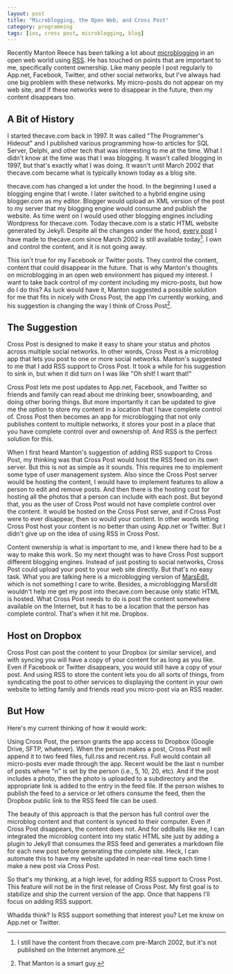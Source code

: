 ```yaml
---
layout: post
title: "Microblogging, the Open Web, and Cross Post"
category: programming
tags: [ios, cross post, microblogging, blog]
---
```

Recently Manton Reece has been talking a lot about [microblogging][microblog] in an open web world using [RSS][rss]. He has touched on points that are important to me, specifically content ownership. Like many people I post regularly to App.net, Facebook, Twitter, and other social networks, but I've always had one big problem with these networks. My micro-posts do not appear on my web site, and if these networks were to disappear in the future, then my content disappears too.

## A Bit of History

I started thecave.com back in 1997. It was called "The Programmer's Hideout" and I published various programming how-to articles for SQL Server, Delphi, and other tech that was interesting to me at the time. What I didn't know at the time was that I was blogging. It wasn't called blogging in 1997, but that's exactly what I was doing. It wasn't until March 2002 that thecave.com became what is typically known today as a blog site.

thecave.com has changed a lot under the hood. In the beginning I used a blogging engine that I wrote. I later switched to a hybrid engine using blogger.com as my editor. Blogger would upload an XML version of the post to my server that my blogging engine would consume and publish the website. As time went on I would used other blogging engines including Wordpress for thecave.com. Today thecave.com is a static HTML website generated by Jekyll. Despite all the changes under the hood, [every post][allposts] I have made to thecave.com since March 2002 is still available today[^oldposts]. I own and control the content, and it is not going away.

This isn't true for my Facebook or Twitter posts. They control the content, content that could disappear in the future. That is why Manton's thoughts on microblogging in an open web environment has piqued my interest. I want to take back control of my content including my micro-posts, but how do I do this? As luck would have it, Manton suggested a possible solution for me that fits in nicely with Cross Post, the app I'm currently working, and his suggestion is changing the way I think of Cross Post[^manton].

## The Suggestion

Cross Post is designed to make it easy to share your status and photos across multiple social networks. In other words, Cross Post is a microblog app that lets you post to one or more social networks. Manton's suggested to me that I add RSS support to Cross Post. It took a while for his suggestion to sink in, but when it did turn on I was like "Oh shit! I want that!"

Cross Post lets me post updates to App.net, Facebook, and Twitter so friends and family can read about me drinking beer, snowboarding, and doing other boring things. But more importantly it can be updated to give me the option to store my content in a location that I have complete control of. Cross Post then becomes an app for microblogging that not only publishes content to multiple networks, it stores your post in a place that you have complete control over and ownership of. And RSS is the perfect solution for this.

When I first heard Manton's suggestion of adding RSS support to Cross Post, my thinking was that Cross Post would host the RSS feed on its own server. But this is not as simple as it sounds. This requires me to implement some type of user management system. Also since the Cross Post server would be hosting the content, I would have to implement features to allow a person to edit and remove posts. And then there is the hosting cost for hosting all the photos that a person can include with each post. But beyond that, you as the user of Cross Post would not have complete control over the content. It would be hosted on the Cross Post server, and if Cross Post were to ever disappear, then so would your content. In other words letting Cross Post host your content is no better than using App.net or Twitter. But I didn't give up on the idea of using RSS in Cross Post.

Content ownership is what is important to me, and I knew there had to be a way to make this work. So my next thought was to have Cross Post support different blogging engines. Instead of just posting to social networks, Cross Post could upload your post to your web site directly. But that's no easy task. What you are talking here is a microblogging version of [MarsEdit][marsedit], which is not something I care to write. Besides, a microblogging MarsEdit wouldn't help me get my post into thecave.com because only static HTML is hosted. What Cross Post needs to do is post the content somewhere available on the Internet, but it has to be a location that the person has complete control. That's when it hit me. Dropbox.

## Host on Dropbox

Cross Post can post the content to your Dropbox (or similar service), and with syncing you will have a copy of your content for as long as you like. Even if Facebook or Twitter disappears, you would still have a copy of your post. And using RSS to store the content lets you do all sorts of things, from syndicating the post to other services to displaying the content in your own website to letting family and friends read you micro-post via an RSS reader.

## But How

Here's my current thinking of how it would work:

Using Cross Post, the person grants the app access to Dropbox (Google Drive, SFTP, whatever). When the person makes a post, Cross Post will append it to two feed files, full.rss and recent.rss. Full would contain all micro-posts ever made through the app. Recent would be the last n number of posts where "n" is set by the person (i.e., 5, 10, 20, etc). And if the post includes a photo, then the photo is uploaded to a subdirectory and the appropriate link is added to the entry in the feed file. If the person wishes to publish the feed to a service or let others consume the feed, then the Dropbox public link to the RSS feed file can be used.

The beauty of this approach is that the person has full control over the microblog content and that content is synced to their computer. Even if Cross Post disappears, the content does not. And for oddballs like me, I can integrated the microblog content into my static HTML site just by adding a plugin to Jekyll that consumes the RSS feed and generates a markdown file for each new post before generating the complete site. Heck, I can automate this to have my website updated in near-real time each time I make a new post via Cross Post.

So that's my thinking, at a high level, for adding RSS support to Cross Post. This feature will not be in the first release of Cross Post. My first goal is to stabilize and ship the current version of the app. Once that happens I'll focus on adding RSS support.

Whadda think? Is RSS support something that interest you? Let me know on App.net or Twitter.

[^oldposts]: I still have the content from thecave.com pre-March 2002, but it's not published on the Internet anymore.

[^manton]: That Manton is a smart guy.

[microblog]: http://www.manton.org/tag/microblogging

[rss]: http://www.manton.org/tag/rss

[meonadn]: https://alpha.app.net/kirbyt

[meontwitter]: https://twitter.com/kirbyt

[marsedit]: http://www.red-sweater.com/marsedit/

[allposts]: http://www.thecave.com/blog/archives/
